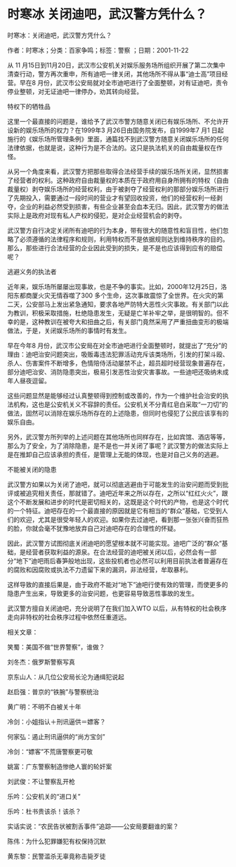 # 时寒冰  关闭迪吧，武汉警方凭什么？  
  
时寒冰：关闭迪吧，武汉警方凭什么？  
作者：时寒冰；分类：百家争鸣；标签：警察 ；日期：2001-11-22  
从 11 月15日到11月20日，武汉市公安机关对娱乐服务场所组织开展了第二次集中清查行动，警方再次重申，所有迪吧一律关闭，其他场所不得从事“迪士高”项目经营。早在8 月份，武汉市公安局就对全市迪吧进行了全面整顿，对有证迪吧，责令停业整顿，对无证迪吧一律停办，劝其转向经营。  
特权下的牺牲品  
这里一个最直接的问题是，谁给予了武汉市警方随意关闭已有娱乐场所、不允许开设新的娱乐场所的权力？在1999年3 月26日由国务院发布，自1999年7 月1 日起施行的《娱乐场所管理条例》里面，通篇找不到武汉警方随意关闭娱乐场所的任何法律依据，也就是说，这种行为是不合法的。这只是执法机关的自由裁量权在作怪。  
从另一个角度来看，武汉警方把那些取得合法经营手续的娱乐场所关闭，显然损害了经营者的权利。这种政府自由裁量权的本质在于政府用自身所拥有的特权（自由裁量权）剥夺娱乐场所的经营权利，由于被剥夺了经营权利的那部分娱乐场所进行了先期投入，需要通过一段时间的营业才有望回收投资，他们的经营权利一经剥夺，企业的利益必然受到损害，有些企业甚至会血本无归。因此，武汉警方的做法实际上是政府对现有私人产权的侵犯，是对企业经营机会的剥夺。  
武汉警方自行决定关闭所有迪吧的行为本身，带有很大的随意性和盲目性，他们忽略了必须遵循的法律程序和规则，利用特权而不是依据规则达到维持秩序的目的。那么，那些进行合法经营的企业因此受到的损失，是不是也应该得到应有的赔偿呢？  
逃避义务的执法者  
近年来，娱乐场所屡屡出现事故，也是不争的事实。比如，2000年12月25日，洛阳东都商厦火灾无情吞噬了300 多个生命，这次事故震惊了全世界。在火灾的第二天，公安部马上发出紧急通知，要求各地严防特大恶性火灾事故。有关部门以此为教训，积极采取措施，杜绝隐患发生，无疑是亡羊补牢之举，是很明智的。但不幸的是，这种教训在被夸大和扭曲之后，有关部门竟然采用了严重扭曲变形的极端做法，于是，关闭娱乐场所的事情时有发生。  
早在今年8 月份，武汉市公安局在对全市迪吧进行全面整顿时，就提出了“充分”的理由：迪吧治安问题突出，吸贩毒违法犯罪活动充斥该类场所，引发的打架斗殴、杀人、伤害案件不断增多，色情陪侍活动屡禁不止，超员超时经营现象普遍存在，部分迪吧治安、消防隐患突出，极易引发恶性治安灾害事故。一些迪吧还吸纳未成年人昼夜逗留。  
这些问题显然是能够经过认真整顿得到控制或改善的，作为一个维护社会治安的执法机构，这也是公安机关义不容辞的责任。公安机关不分青红皂白采取“一刀切”的做法，固然可以消除在娱乐场所存在的上述隐患，但同时也侵犯了公民应该享有的娱乐自由。  
另外，武汉警方所列举的上述问题在其他场所也同样存在，比如宾馆、酒店等等，那么为了安全，为了消除隐患，是不是也一并关闭了事呢？武汉警方的做法实际上是在推卸自己应该承担的责任，是管理上无能的体现，也是对自己义务的逃避。  
不能被关闭的隐患  
武汉警方如果以为关闭了迪吧，就可以彻底逃避由于可能发生的治安问题而受到批评或被追究相关责任，那就错了。迪吧近年来之所以存在，之所以“红红火火”，跟这个不断发展和进步的时代是密切相关的，这既是这个时代的产物，也是这个时代的一个特征。迪吧存在的一个最直接的原因就是它有相当的“群众”基础，它受到人们的欢迎，尤其是很受年轻人的欢迎。如果你去过迪吧，看到那一张张兴奋而狂热的脸，你就会毫不犹豫地放弃自己对迪吧存在的合理性的怀疑。  
因此，武汉警方试图彻底关闭迪吧的愿望根本就不可能实现。迪吧广泛的“群众”基础，是经营者获取利益的源泉。在合法经营的迪吧被关闭以后，必然会有一部分“地下”迪吧雨后春笋般地出现，这些投机者也必然可以利用目前执法者普遍存在的腐败和因腐败或执法不力遗留下来的漏洞，非法经营，牟取暴利。  
这样导致的直接后果是，由于政府不能对“地下”迪吧行使有效的管理，而使更多的隐患产生出来，导致更多的治安问题，也更容易导致恶性事故的发生。  
武汉警方擅自关闭迪吧，充分说明了在我们加入WTO 以后，从有特权的社会秩序走向非特权的社会秩序过程中依然任重道远。  
  
相关文章：  
笑蜀：美国不做“世界警察”，谁做？  
刘冬杰：俄罗斯警察写真  
京东山人：从几位公安局长沦为通缉犯说起  
赵启强：普京的“铁腕”与警察统治  
黄广明：不明不白被关十年  
冷剑：小姐指认＋刑讯逼供＝嫖客？  
何家弘：遏止刑讯逼供的“尚方宝剑”  
冷剑：“嫖客”不荒唐警察更可敬  
姚富：广东警察制造惨绝人寰的轮奸案  
刘武俊：不让警察乱开枪  
乐吟：公安机关的“进口关”  
乐吟：杜书贵该杀！该杀？  
实话实说：“农民告状被割舌事件”追踪——公安局要翻谁的案？  
陈伟：为什么犯罪嫌犯有权保持沉默  
黄东黎：民警滥杀无辜竟称击毙歹徒
